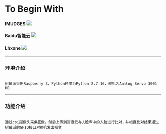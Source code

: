 # To Begin With


#### IMUDGES      ![](https://img.shields.io/badge/IMUDGES-Lab-red)

#### Baidu智能云      [![](https://img.shields.io/badge/Baidu-Cloud-blue)]([https://cloud.baidu.com)

#### Lhxone     ![](https://img.shields.io/badge/Lhxone-CodeLib-green)

---

### 环境介绍

```text

树莓派采用Raspberry 3，Python环境为Python 2.7.16，舵机为Analog Servo 3001 HB

```

---
### 功能介绍

```text

通过csi摄像头采集图像，然后上传到百度云与人脸库中的人脸进行比对，并根据比对结果通过树莓派的GPIO接口对舵机发出指令

```

